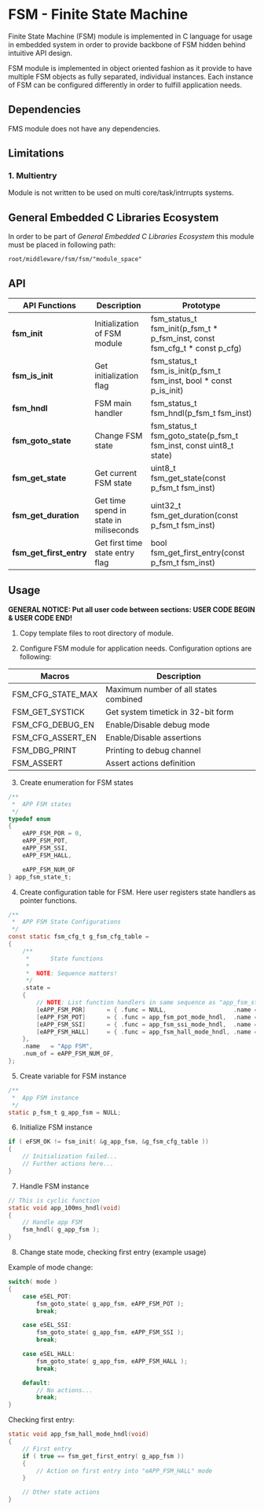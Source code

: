 # **FSM - Finite State Machine**
Finite State Machine (FSM) module is implemented in C language for usage in embedded system in order to provide backbone of FSM hidden behind intuitive API design. 

FSM module is implemented in object oriented fashion as it provide to have multiple FSM objects as fully separated, individual instances. Each instance of FSM can be configured differently in order to fulfill application needs.

## **Dependencies**

FMS module does not have any dependencies.

## **Limitations**

### **1. Multientry**
Module is not written to be used on multi core/task/intrrupts systems. 

## **General Embedded C Libraries Ecosystem**
In order to be part of *General Embedded C Libraries Ecosystem* this module must be placed in following path: 

```
root/middleware/fsm/fsm/"module_space"
```

 ## **API**
| API Functions | Description | Prototype |
| --- | ----------- | ----- |
| **fsm_init** | Initialization of FSM module | fsm_status_t fsm_init(p_fsm_t * p_fsm_inst, const fsm_cfg_t * const p_cfg) |****
| **fsm_is_init** | Get initialization flag | fsm_status_t fsm_is_init(p_fsm_t fsm_inst, bool * const p_is_init) |
| **fsm_hndl** | FSM main handler | fsm_status_t fsm_hndl(p_fsm_t fsm_inst) |
| **fsm_goto_state** | Change FSM state | fsm_status_t fsm_goto_state(p_fsm_t fsm_inst, const uint8_t state) |
| **fsm_get_state** | Get current FSM state | uint8_t fsm_get_state(const p_fsm_t fsm_inst) |
| **fsm_get_duration** | Get time spend in state in miliseconds | uint32_t fsm_get_duration(const p_fsm_t fsm_inst) |
| **fsm_get_first_entry** | Get first time state entry flag | bool fsm_get_first_entry(const p_fsm_t fsm_inst) |

## **Usage**

**GENERAL NOTICE: Put all user code between sections: USER CODE BEGIN & USER CODE END!**

1. Copy template files to root directory of module.

2. Configure FSM module for application needs. Configuration options are following:

| Macros | Description | 
| ------------- | ----------- |
| FSM_CFG_STATE_MAX | Maximum number of all states combined |
| FSM_GET_SYSTICK | Get system timetick in 32-bit form |
| FSM_CFG_DEBUG_EN | Enable/Disable debug mode |
| FSM_CFG_ASSERT_EN | Enable/Disable assertions |
| FSM_DBG_PRINT | Printing to debug channel |
| FSM_ASSERT | Assert actions definition |

3. Create enumeration for FSM states
```C
/**
 * 	APP FSM states
 */
typedef enum
{
    eAPP_FSM_POR = 0,
    eAPP_FSM_POT,
    eAPP_FSM_SSI,
    eAPP_FSM_HALL,

    eAPP_FSM_NUM_OF
} app_fsm_state_t;
```

4. Create configuration table for FSM. Here user registers state handlers as pointer functions.

```C
/**
 * 	APP FSM State Configurations
 */
const static fsm_cfg_t g_fsm_cfg_table =
{
    /**
     * 		State functions
     *
     * 	NOTE: Sequence matters!
     */
    .state = 
    { 	
        // NOTE: List function handlers in same sequence as "app_fsm_state_t"! 
        [eAPP_FSM_POR]      = { .func = NULL, 	                .name = "POR" },    // Example of not using POR handler
        [eAPP_FSM_POT]      = { .func = app_fsm_pot_mode_hndl, 	.name = "POT" },
        [eAPP_FSM_SSI]      = { .func = app_fsm_ssi_mode_hndl, 	.name = "SSI" },
        [eAPP_FSM_HALL]     = { .func = app_fsm_hall_mode_hndl, .name = "HALL" },
    },
    .name   = "App FSM",
    .num_of = eAPP_FSM_NUM_OF,
};
```

5. Create variable for FSM instance
```C
/**
 * 	App FSM instance
 */
static p_fsm_t g_app_fsm = NULL;
```

6. Initialize FSM instance
```C
if ( eFSM_OK != fsm_init( &g_app_fsm, &g_fsm_cfg_table ))
{
    // Initialization failed...
    // Further actions here...
}
```

7. Handle FSM instance
```C
// This is cyclic function
static void app_100ms_hndl(void)
{
    // Handle app FSM
    fsm_hndl( g_app_fsm );
}

```

8. Change state mode, checking first entry (example usage)

Example of mode change:
```C
switch( mode )
{
    case eSEL_POT:
        fsm_goto_state( g_app_fsm, eAPP_FSM_POT );
        break;

    case eSEL_SSI:
        fsm_goto_state( g_app_fsm, eAPP_FSM_SSI );
        break;

    case eSEL_HALL:
        fsm_goto_state( g_app_fsm, eAPP_FSM_HALL );
        break;

    default:
        // No actions...
        break;
}
```

Checking first entry:
```C
static void app_fsm_hall_mode_hndl(void)
{
    // First entry
    if ( true == fsm_get_first_entry( g_app_fsm ))
    {
        // Action on first entry into "eAPP_FSM_HALL" mode
    }

    // Other state actions
}
```
